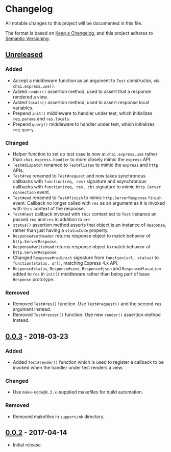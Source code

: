 # Changelog
All notable changes to this project will be documented in this file.

The format is based on [Keep a Changelog](https://keepachangelog.com/en/1.0.0/),
and this project adheres to [Semantic Versioning](https://semver.org/spec/v2.0.0.html).

## [Unreleased]
### Added

- Accept a middleware function as an argument to `Test` constructor, via
`chai.express.use()`.
- Added `render()` assertion method, used to assert that a response rendered a
view.
- Added `locals()` assertion method, used to assert response local variables.
- Prepend `init()` middleware to handler under test, which initializes
`req.params` and `res.locals`.
- Prepend `query()` middleware to handler under test, which initializes
`req.query`.

### Changed

- Helper function to set up test case is now at `chai.express.use` rather than
`chai.express.handler` to more closely mimic the `express` API.
- `Test#dispatch` renamed to `Test#listen` to mimic the `express` and `http`
APIs.
- `Test#req` renamed to `Test#request` and now takes synchronous callbacks with
`function(req, res)` signature and asynchronous callbacks with `function(req, res, cb)`
signature to mimic `http.Server` `connection` event.
- `Test#end` renamed to `Test#finish` to mimic `http.ServerResponse` `finish`
event.  Callback no longer called with `res` as an argument as it is invoked
with `this` context of the response.
- `Test#next` callback invoked with `this` context set to `Test` instance an
passed `req` and `res` in addition to `err`.
- `status()` assertion method asserts that object is an instance of `Response`,
rather than just having a `statusCode` property.
- `Response#setHeader` returns response object to match behavior of
`http.ServerResponse`.
- `Response#writeHead` returns response object to match behavior of
`http.ServerResponse`.
- Changed `Response#redirect` signature from `function(url, status)` to
`function(status, url)`, matching Express 4.x API.
- `Response#status`, `Response#send`, `Response#json` and `Response#location`
added to `res` in `init()` middleware rather than being part of base `Response`
prototype.

### Removed

- Removed `Test#res()` function.  Use `Test#request()` and the second `res`
argument instead.
- Removed `Test#render()` function.  Use new `render()` assertion method
instead.

## [0.0.3] - 2018-03-23
### Added

- Added `Test#render()` function which is used to register a callback to be
invoked when the handler under test renders a view.

### Changed

- Use `make-node@0.3.x`-supplied makefiles for build automation.

### Removed

- Removed makefiles in `support/mk` directory.

## [0.0.2] - 2017-04-14

- Initial release.

[Unreleased]: https://github.com/jaredhanson/chai-express-handler/compare/v0.0.3...HEAD
[0.0.3]: https://github.com/jaredhanson/chai-express-handler/compare/v0.0.2...v0.0.3
[0.0.2]: https://github.com/jaredhanson/chai-express-handler/releases/tag/v0.0.2
